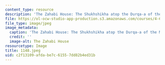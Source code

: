```yaml
---
content_type: resource
description: 'The Zahabi House: The Shukhshikha atop the Durqa-a of the Main Qa-a.'
file: https://ol-ocw-studio-app-production.s3.amazonaws.com/courses/4-615-the-architecture-of-cairo-spring-2002/c2f13109afdabe7c61557dd82b4ed31b_1148.jpeg
file_type: image/jpeg
image_metadata:
  caption: 'The Zahabi House: The Shukhshikha atop the Durqa-a of the Main Qa-a.'
  credit: ''
  image-alt: The Zahabi House
resourcetype: Image
title: 1148.jpeg
uid: c2f13109-afda-be7c-6155-7dd82b4ed31b
---
```

